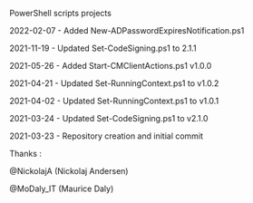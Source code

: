 PowerShell scripts projects

2022-02-07 - Added New-ADPasswordExpiresNotification.ps1

2021-11-19 - Updated Set-CodeSigning.ps1 to 2.1.1

2021-05-26 - Added Start-CMClientActions.ps1 v1.0.0

2021-04-21 - Updated Set-RunningContext.ps1 to v1.0.2

2021-04-02 - Updated Set-RunningContext.ps1 to v1.0.1

2021-03-24 - Updated Set-CodeSigning.ps1 to v2.1.0

2021-03-23 - Repository creation and initial commit



Thanks :

@NickolajA (Nickolaj Andersen)

@MoDaly_IT (Maurice Daly)
